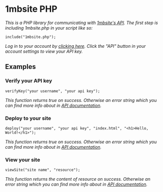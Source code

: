 # 1mbsite PHP

*This is a PHP library for communicating with [1mbsite's API](https://gist.github.com/DaltonWebDev/739ddb6bb17004f72bca8f74fc874bfd). The first step is including 1mbsite.php in your script like so:*

```
include("1mbsite.php");
```

*Log in to your account by [clicking here](https://account.1mb.site). Click the "API" button in your account settings to view your API key.*

## Examples

### Verify your API key
```
verifyKey("your username", "your api key");
```
*This function returns true on success. Otherwise an error string which you can find more info about in [API documentation](https://gist.github.com/DaltonWebDev/739ddb6bb17004f72bca8f74fc874bfd).*

### Deploy to your site
```
deploy("your username", "your api key", "index.html", "<h1>Hello, World!</h1>");
```
*This function returns true on success. Otherwise an error string which you can find more info about in [API documentation](https://gist.github.com/DaltonWebDev/739ddb6bb17004f72bca8f74fc874bfd).*

### View your site
```
viewSite("site name", "resource");
```
*This function returns the content of resource on success. Otherwise an error string which you can find more info about in [API documentation](https://gist.github.com/DaltonWebDev/739ddb6bb17004f72bca8f74fc874bfd).*
